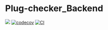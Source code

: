 # Plug-checker_Backend

<img src="https://img.shields.io/badge/SpringBoot-44CC11?style=flat-square&logo=Spring&logoColor=white"/>  [![codecov](https://codecov.io/gh/Plug-Checker/Backend/branch/main/graph/badge.svg?token=ftk1eZFzPs)](https://codecov.io/gh/Plug-Checker/Backend)  [![CI](https://github.com/Plug-Checker/Backend/actions/workflows/gradle.yml/badge.svg)](https://github.com/Plug-Checker/Backend/actions/workflows/gradle.yml)

